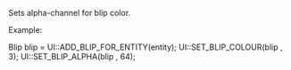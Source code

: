 Sets alpha-channel for blip color.

Example:

Blip blip = UI::ADD_BLIP_FOR_ENTITY(entity);
UI::SET_BLIP_COLOUR(blip , 3);
UI::SET_BLIP_ALPHA(blip , 64);
